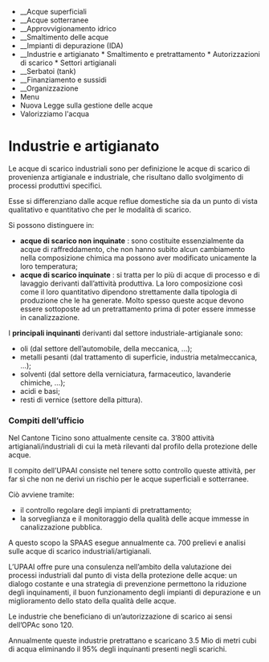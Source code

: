   * __Acque superficiali
  *  __Acque sotterranee
  *  __Approvvigionamento idrico
  *  __Smaltimento delle acque
  *  __Impianti di depurazione (IDA)
  *  __Industrie e artigianato
    * Smaltimento e pretrattamento
    * Autorizzazioni di scarico
    * Settori artigianali
  *  __Serbatoi (tank)
  *  __Finanziamento e sussidi
  *  __Organizzazione
  * Menu
  * Nuova Legge sulla gestione delle acque
  * Valorizziamo l'acqua

#  Industrie e artigianato

Le acque di scarico industriali sono per definizione le acque di scarico di
provenienza artigianale e industriale, che risultano dallo svolgimento di
processi produttivi specifici.

Esse si differenziano dalle acque reflue domestiche sia da un punto di vista
qualitativo e quantitativo che per le modalità di scarico.

Si possono distinguere in:

  *  **acque di scarico non inquinate** : sono costituite essenzialmente da acque di raffreddamento, che non hanno subìto alcun cambiamento nella composizione chimica ma possono aver modificato unicamente la loro temperatura; 
  * **acque di scarico inquinate** : si tratta per lo più di acque di processo e di lavaggio derivanti dall’attività produttiva. La loro composizione così come il loro quantitativo dipendono strettamente dalla tipologia di produzione che le ha generate. Molto spesso queste acque devono essere sottoposte ad un pretrattamento prima di poter essere immesse in canalizzazione.

I **principali inquinanti** derivanti dal settore industriale-artigianale
sono:

  * oli (dal settore dell’automobile, della meccanica, …);
  * metalli pesanti (dal trattamento di superficie, industria metalmeccanica, …);
  * solventi (dal settore della verniciatura, farmaceutico, lavanderie chimiche, …);
  * acidi e basi;
  * resti di vernice (settore della pittura).

###  Compiti dell’ufficio

Nel Cantone Ticino sono attualmente censite ca. 3’800 attività
artigianali/industriali di cui la metà rilevanti dal profilo della protezione
delle acque.

Il compito dell’UPAAI consiste nel tenere sotto controllo queste attività, per
far sì che non ne derivi un rischio per le acque superficiali e sotterranee.

Ciò avviene tramite:

  * il controllo regolare degli impianti di pretrattamento;
  * la sorveglianza e il monitoraggio della qualità delle acque immesse in canalizzazione pubblica.

A questo scopo la SPAAS esegue annualmente ca. 700 prelievi e analisi sulle
acque di scarico industriali/artigianali.

L’UPAAI offre pure una consulenza nell’ambito della valutazione dei processi
industriali dal punto di vista della protezione delle acque: un dialogo
costante e una strategia di prevenzione permettono la riduzione degli
inquinamenti, il buon funzionamento degli impianti di depurazione e un
miglioramento dello stato della qualità delle acque.

Le industrie che beneficiano di un’autorizzazione di scarico ai sensi
dell’OPAc sono 120.

Annualmente queste industrie pretrattano e scaricano 3.5 Mio di metri cubi di
acqua eliminando il 95% degli inquinanti presenti negli scarichi.

